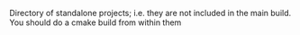 Directory of standalone projects; i.e. they are not included in the main build.
You should do a cmake build from within them